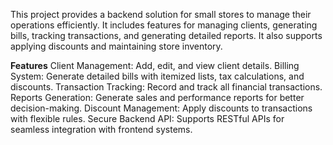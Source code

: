 This project provides a backend solution for small stores to manage their operations efficiently. It includes features for managing clients, generating bills, tracking transactions, and generating detailed reports. It also supports applying discounts and maintaining store inventory.

**Features**
Client Management: Add, edit, and view client details.
Billing System: Generate detailed bills with itemized lists, tax calculations, and discounts.
Transaction Tracking: Record and track all financial transactions.
Reports Generation: Generate sales and performance reports for better decision-making.
Discount Management: Apply discounts to transactions with flexible rules.
Secure Backend API: Supports RESTful APIs for seamless integration with frontend systems.
